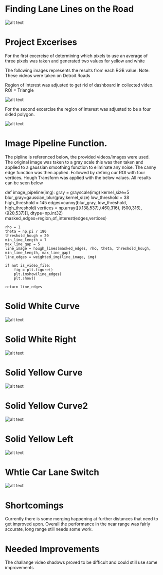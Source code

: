 # Finding Lane Lines on the Road

![alt text](https://github.com/robboby13/Udacity/blob/master/Project1/Image%20Results/Project/solidwhitecurve.png)

# Project Excerises
For the first excercise of determining which pixels to use an average of three pixels was taken and generated two values for yellow and white 

The following images represents the results from each RGB value.
Note: These videos were taken on Detroit Roads

Region of Interest was adjusted to get rid of dashboard in collected video. ROI = Triangle

![alt text](https://github.com/robboby13/Udacity/blob/master/Project1/Image%20Results/lane_lines_1/yellow_lane_ROI.png)


For the second excercise the region of interest was adjusted to be a four sided polygon.

![alt text](https://github.com/robboby13/Udacity/blob/master/Project1/Image%20Results/lane_lines_2/lane_lines_roi.png)

# Image Pipeline Function.

The pipline is referenced below, the provided videos/images were used. The original image was taken to a gray scale this was then taken and applied to a gaussian smoothing function to eliminate any noise. The canny edge function was then applied. Followed by definig our ROI with four vertices. Hough Transform was applied with the below values. All results can be seen below


def image_pipeline(img):
    gray = grayscale(img)
    kernel_size=5
    blur_gray=gaussian_blur(gray,kernel_size)
    low_threshold = 38
    high_threshold = 145
    edges=canny(blur_gray, low_threshold, high_threshold)
    vertices = np.array([[(138,537),(460,316), (500,316), (920,537)]], dtype=np.int32)
    masked_edges=region_of_interest(edges,vertices)

    rho = 1
    theta = np.pi / 180
    threshold_hough = 20
    min_line_length = 7
    max_line_gap = 5
    line_image = hough_lines(masked_edges, rho, theta, threshold_hough, min_line_length, max_line_gap)
    line_edges = weighted_img(line_image, img)

    if not is_video_file:
        fig = plt.figure()
        plt.imshow(line_edges)
        plt.show()

    return line_edges

# Solid White Curve
![alt text](https://github.com/robboby13/Udacity/blob/master/Project1/Image%20Results/Project/solidwhitecurve.png)
# Solid White Right
![alt text](https://github.com/robboby13/Udacity/blob/master/Project1/Image%20Results/Project/solidwhiteright.png)
# Solid Yellow Curve
![alt text](https://github.com/robboby13/Udacity/blob/master/Project1/Image%20Results/Project/solidyellowcurve.png)
# Solid Yellow Curve2
![alt text](https://github.com/robboby13/Udacity/blob/master/Project1/Image%20Results/Project/solidyellowcurve2.png)
# Solid Yellow Left
![alt text](https://github.com/robboby13/Udacity/blob/master/Project1/Image%20Results/Project/solidyellowleft.png)
# Whtie Car Lane Switch
![alt text](https://github.com/robboby13/Udacity/blob/master/Project1/Image%20Results/Project/whitecarlaneswitch.png)

# Shortcomings

Currently there is some merging happening at further distances that need to get improved upon. Overall the performance in the near range was fairly accurate, long range still needs some work. 


# Needed Improvements

The challange video shadows proved to be difficult and could still use some improvements
